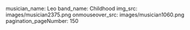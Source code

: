 musician_name: Leo
band_name: Childhood
img_src: images/musician2375.png
onmouseover_src: images/musician1060.png
pagination_pageNumber: 150